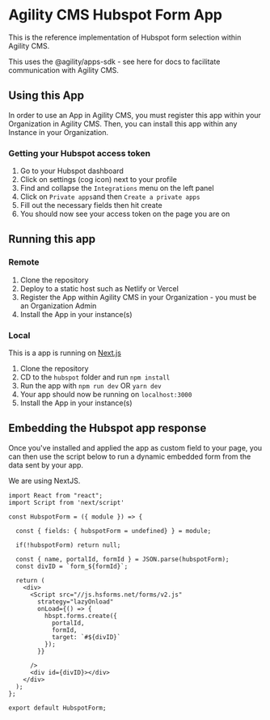 # Agility CMS Hubspot Form App

This is the reference implementation of Hubspot form selection within Agility CMS.

This uses the @agility/apps-sdk - see here for docs to facilitate communication with Agility CMS.

## Using this App

In order to use an App in Agility CMS, you must register this app within your Organization in Agility CMS. Then, you can install this app within any Instance in your Organization.

### Getting your Hubspot access token

1. Go to your Hubspot dashboard
2. Click on settings (cog icon) next to your profile
3. Find and collapse the `Integrations` menu on the left panel
4. Click on `Private apps`and then `Create a private apps`
5. Fill out the necessary fields then hit create
6. You should now see your access token on the page you are on

## Running this app

### Remote

1. Clone the repository
2. Deploy to a static host such as Netlify or Vercel
3. Register the App within Agility CMS in your Organization - you must be an Organization Admin
4. Install the App in your instance(s)

### Local

This is a app is running on [Next.js](https://nextjs.org/)

1. Clone the repository
2. CD to the `hubspot` folder and run `npm install`
3. Run the app with `npm run dev` OR `yarn dev`
4. Your app should now be running on `localhost:3000`
5. Install the App in your instance(s)

## Embedding the Hubspot app response

Once you've installed and applied the app as custom field to your page, you can then use the script below to run a dynamic embedded form from the data sent by your app.

We are using NextJS.

```
import React from "react";
import Script from 'next/script'

const HubspotForm = ({ module }) => {

  const { fields: { hubspotForm = undefined} } = module;

  if(!hubspotForm) return null;

  const { name, portalId, formId } = JSON.parse(hubspotForm);
  const divID = `form_${formId}`;

  return (
    <div>
      <Script src="//js.hsforms.net/forms/v2.js"
        strategy="lazyOnload"
        onLoad={() => {
          hbspt.forms.create({
            portalId,
            formId,
            target: `#${divID}`
          });
        }}

      />
      <div id={divID}></div>
    </div>
  );
};

export default HubspotForm;
```
